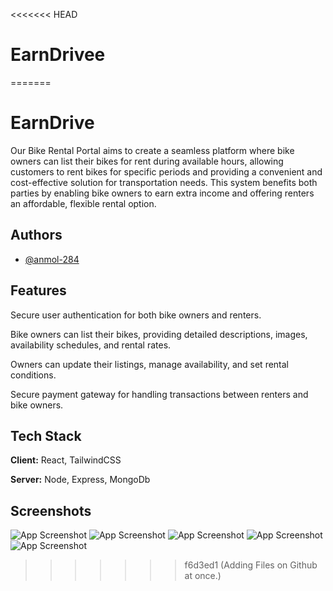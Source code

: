 <<<<<<< HEAD
# EarnDrivee
=======

# EarnDrive

Our Bike Rental Portal aims to create a seamless platform where bike owners can list their bikes for rent during available hours, allowing customers to rent bikes for specific periods and providing a convenient and cost-effective solution for transportation needs. This system benefits both parties by enabling bike owners to earn extra income and offering renters an affordable, flexible rental option.


## Authors

- [@anmol-284](https://github.com/anmol-284)


## Features

Secure user authentication for both bike owners and renters.

Bike owners can list their bikes, providing detailed descriptions, images, availability schedules, and rental rates.

Owners can update their listings, manage availability, and set rental conditions.

Secure payment gateway for handling transactions between renters and bike owners.

## Tech Stack

**Client:** React, TailwindCSS

**Server:** Node, Express, MongoDb


## Screenshots

![App Screenshot](https://i.postimg.cc/qMnPTYPt/Screenshot-1.png)
![App Screenshot](https://i.postimg.cc/VN54Y0J7/Screenshot-3.png)
![App Screenshot](https://i.postimg.cc/YSVRj2gt/Screenshot-4.png)
![App Screenshot](https://i.postimg.cc/QMNwcMH5/Screenshot-5.png)
![App Screenshot](https://i.postimg.cc/zX1dnfQB/Screenshot-6.png)









>>>>>>> f6d3ed1 (Adding Files on Github at once.)
